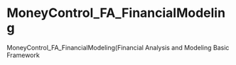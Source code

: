 # MoneyControl_FA_FinancialModeling
MoneyControl_FA_FinancialModeling(Financial Analysis and Modeling Basic Framework
